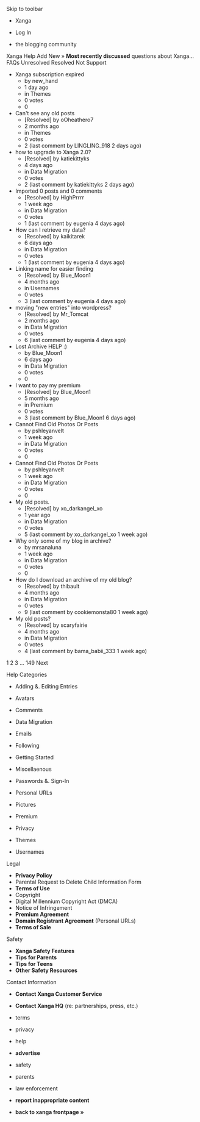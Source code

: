 Skip to toolbar

*   Xanga

*   Log In

*   the blogging community

Xanga Help Add New » **Most recently discussed** questions about Xanga… FAQs Unresolved Resolved Not Support

*   Xanga subscription expired
    *   by new\_hand
    *   1 day ago
    *   in Themes
    *   0 votes
    *   0
*   Can't see any old posts
    *   \[Resolved\] by oOheathero7
    *   2 months ago
    *   in Themes
    *   0 votes
    *   2 (last comment by LINGLING\_918 2 days ago)
*   how to upgrade to Xanga 2.0?
    *   \[Resolved\] by katiekittyks
    *   4 days ago
    *   in Data Migration
    *   0 votes
    *   2 (last comment by katiekittyks 2 days ago)
*   Imported 0 posts and 0 comments
    *   \[Resolved\] by HighPrrrr
    *   1 week ago
    *   in Data Migration
    *   0 votes
    *   1 (last comment by eugenia 4 days ago)
*   How can I retrieve my data?
    *   \[Resolved\] by kaikitarek
    *   6 days ago
    *   in Data Migration
    *   0 votes
    *   1 (last comment by eugenia 4 days ago)
*   Linking name for easier finding
    *   \[Resolved\] by Blue\_Moon1
    *   4 months ago
    *   in Usernames
    *   0 votes
    *   3 (last comment by eugenia 4 days ago)
*   moving "new entries" into wordpress?
    *   \[Resolved\] by Mr\_Tomcat
    *   2 months ago
    *   in Data Migration
    *   0 votes
    *   6 (last comment by eugenia 4 days ago)
*   Lost Archive HELP :)
    *   by Blue\_Moon1
    *   6 days ago
    *   in Data Migration
    *   0 votes
    *   0
*   I want to pay my premium
    *   \[Resolved\] by Blue\_Moon1
    *   5 months ago
    *   in Premium
    *   0 votes
    *   3 (last comment by Blue\_Moon1 6 days ago)
*   Cannot Find Old Photos Or Posts
    *   by pshleyanvelt
    *   1 week ago
    *   in Data Migration
    *   0 votes
    *   0
*   Cannot Find Old Photos Or Posts
    *   by pshleyanvelt
    *   1 week ago
    *   in Data Migration
    *   0 votes
    *   0
*   My old posts.
    *   \[Resolved\] by xo\_darkangel\_xo
    *   1 year ago
    *   in Data Migration
    *   0 votes
    *   5 (last comment by xo\_darkangel\_xo 1 week ago)
*   Why only some of my blog in archive?
    *   by mrsanaluna
    *   1 week ago
    *   in Data Migration
    *   0 votes
    *   0
*   How do I download an archive of my old blog?
    *   \[Resolved\] by thibault
    *   4 months ago
    *   in Data Migration
    *   0 votes
    *   9 (last comment by cookiemonsta80 1 week ago)
*   My old posts?
    *   \[Resolved\] by scaryfairie
    *   4 months ago
    *   in Data Migration
    *   0 votes
    *   4 (last comment by bama\_babii\_333 1 week ago)

1 2 3 ... 149 Next

Help Categories

*   Adding &. Editing Entries
*   Avatars
*   Comments
*   Data Migration
*   Emails
*   Following
*   Getting Started
*   Miscellaenous

*   Passwords &. Sign-In
*   Personal URLs
*   Pictures
*   Premium
*   Privacy
*   Themes
*   Usernames

Legal

*   **Privacy Policy**
*   Parental Request to Delete Child Information Form
*   **Terms of Use**
*   Copyright
*   Digital Millennium Copyright Act (DMCA)
*   Notice of Infringement
*   **Premium Agreement**
*   **Domain Registrant Agreement** (Personal URLs)
*   **Terms of Sale**

Safety

*   **Xanga Safety Features**
*   **Tips for Parents**
*   **Tips for Teens**
*   **Other Safety Resources**

Contact Information

*   **Contact Xanga Customer Service**
*   **Contact Xanga HQ** (re: partnerships, press, etc.)

*   terms
*   privacy
*   help
*   **advertise**

*   safety
*   parents
*   law enforcement
*   **report inappropriate content**

*   **back to xanga frontpage »**